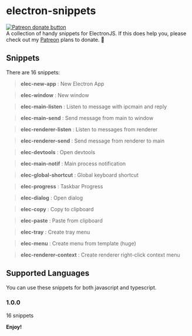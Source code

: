 # electron-snippets
<span class="badge-patreon"><a href="https://patreon.com/antoniormrzz" title="Donate to this project using Patreon"><img src="https://img.shields.io/badge/patreon-donate-yellow.svg" alt="Patreon donate button" /></a></span><br/>
A collection of handy snippets for ElectronJS. If this does help you, please check out my [Patreon](https://www.patreon.com/bePatron?u=44856855) plans to donate. 🤝

## Snippets

There are 16 snippets:

> **elec-new-app** : New Electron App

> **elec-window** : New window

> **elec-main-listen** : Listen to message with ipcmain and reply

> **elec-main-send** : Send message from main to window

> **elec-renderer-listen** : Listen to messages from renderer

> **elec-renderer-send** : Send message from renderer to main

> **elec-devtools** : Open devtools

> **elec-main-notif** : Main process notification

> **elec-global-shortcut** : Global keyboard shortcut

> **elec-progress** : Taskbar Progress

> **elec-dialog** : Open dialog

> **elec-copy** : Copy to clipboard

> **elec-paste** : Paste from clipboard

> **elec-tray** : Create tray menu

> **elec-menu** : Create menu from template (huge)

> **elec-renderer-context** : Create renderer right-click context menu


## Supported Languages

You can use these snippets for both javascript and typescript.

### 1.0.0

16 snippets

**Enjoy!**
